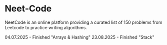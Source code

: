 # Neet-Code

NeetCode is an online platform providing a curated list of 150 problems from Leetcode to practice writing algorithms.

04.07.2025 - Finished "Arrays & Hashing"
23.08.2025 - Finished "Stack"
